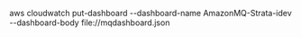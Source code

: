 aws cloudwatch put-dashboard --dashboard-name AmazonMQ-Strata-idev --dashboard-body file://mqdashboard.json
